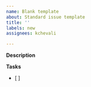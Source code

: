 ```yaml
---
name: Blank template
about: Standard issue template
title: ''
labels: new
assignees: kchevali

---
```


**Description**


**Tasks**
- [ ]
